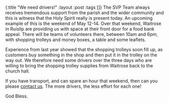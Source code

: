 {:title "We need drivers!"
 :layout :post
 :tags []}
The SVP Team always receives tremendous support from the parish and the wider community and this is witness that the Holy Spirit really is present today. An upcoming example of this is the weekend of May 12-14. Over that weekend, Waitrose in Ruislip are providing us with space at their front door for a food bank appeal. There will be teams of volunteers there, between 10am and 6pm, with shopping trolleys and money boxes, a table and some leaflets.

Experience from last year showed that the shopping trolleys soon fill up, as customers buy something in the shop and then put it in the trolley on the way out. We therefore need some drivers over the three days who are willing to bring the shopping trolley supplies from Waitrose back to the church hall.

If you have transport, and can spare an hour that weekend, then can you please [contact us](../../pages-output/contact/). The more drivers, the less effort for each one!

God Bless.
